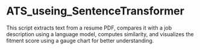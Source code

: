 # ATS_useing_SentenceTransformer
This script extracts text from a resume PDF, compares it with a job description using a language model, computes similarity, and visualizes the fitment score using a gauge chart for better understanding.
